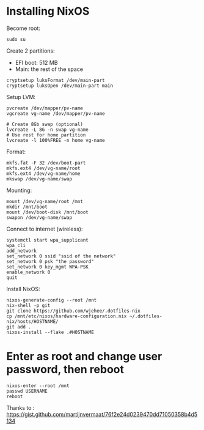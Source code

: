 # Installing NixOS

Become root:
```
sudo su
```

Create 2 partitions:
- EFI boot: 512 MB
- Main: the rest of the space

```
cryptsetup luksFormat /dev/main-part
cryptsetup luksOpen /dev/main-part main
```

Setup LVM:
```
pvcreate /dev/mapper/pv-name
vgcreate vg-name /dev/mapper/pv-name

# Create 8Gb swap (optional)
lvcreate -L 8G -n swap vg-name
# Use rest for home partition
lvcreate -l 100%FREE -n home vg-name
```

Format:
```
mkfs.fat -F 32 /dev/boot-part
mkfs.ext4 /dev/vg-name/root
mkfs.ext4 /dev/vg-name/home
mkswap /dev/vg-name/swap
```

Mounting:
```
mount /dev/vg-name/root /mnt
mkdir /mnt/boot
mount /dev/boot-disk /mnt/boot
swapon /dev/vg-name/swap
```

Connect to internet (wireless):
```
systemctl start wpa_supplicant
wpa_cli
add_network
set_network 0 ssid "ssid of the network"
set_network 0 psk "the password"
set_network 0 key_mgmt WPA-PSK
enable_network 0
quit
```

Install NixOS:
```
nixos-generate-config --root /mnt
nix-shell -p git
git clone https://github.com/wjehee/.dotfiles-nix
cp /mnt/etc/nixos/hardware-configuration.nix ~/.dotfiles-nix/hosts/HOSTNAME/
git add .
nixos-install --flake .#HOSTNAME
```

# Enter as root and change user password, then reboot
```
nixos-enter --root /mnt
passwd USERNAME
reboot
```

Thanks to :
https://gist.github.com/martijnvermaat/76f2e24d0239470dd71050358b4d5134

